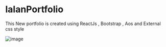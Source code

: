 # lalanPortfolio
This New portfolio is created using ReactJs , Bootstrap , Aos and External css style

![image](https://github.com/lalankumar001/lalanPortfolio/assets/103441165/2fc66af3-9ecc-418a-bc03-1c2d9469cc00)

